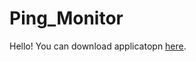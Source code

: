 # Ping_Monitor
Hello! You can download applicatopn <a href="https://github.com/Falkonio/Ping_Monitor/raw/master/%23Release/Ping%20Monitor.exe">here</a>.
